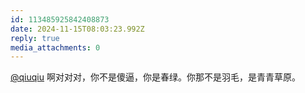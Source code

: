 ```yaml
---
id: 113485925842408873
date: 2024-11-15T08:03:23.992Z
reply: true
media_attachments: 0
---
```


[@qiuqiu](https://m-i.im/@qiuqiu) 啊对对对，你不是傻逼，你是春绿。你那不是羽毛，是青青草原。

